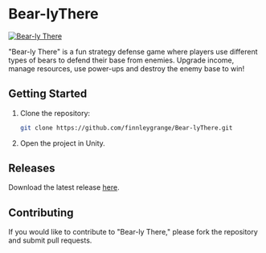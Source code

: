 # Bear-lyThere

 [![Bear-ly There](https://ytcards.demolab.com/?id=Fxd3qDLaBLc&title=Bear-ly+There&lang=en&timestamp=1621622635&background_color=%230d1117&title_color=%23ffffff&stats_color=%23dedede&max_title_lines=1&width=500&border_radius=5 "Bear-ly There")](https://www.youtube.com/watch?v=Fxd3qDLaBLc)

"Bear-ly There" is a fun strategy defense game where players use different types of bears to defend their base from enemies. Upgrade income, manage resources, use power-ups and destroy the enemy base to win!

## Getting Started
1. Clone the repository:
    
   ```bash
   git clone https://github.com/finnleygrange/Bear-lyThere.git
   ```
3. Open the project in Unity.

## Releases

Download the latest release [here](https://github.com/finnleygrange/Bear-lyThere/releases).

## Contributing

If you would like to contribute to "Bear-ly There," please fork the repository and submit pull requests.
